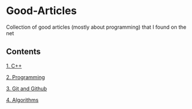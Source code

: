 # Good-Articles
Collection of good articles (mostly about programming) that I found on the net

## Contents
[1. C++](https://github.com/ManasMahajan/Good-Articles/blob/master/Cpp/cpp.md)

[2. Programming](https://github.com/ManasMahajan/Good-Articles/tree/master/Programming)

[3. Git and Github](https://github.com/ManasMahajan/Good-Articles/tree/master/git_and_github)

[4. Algorithms](https://github.com/ManasMahajan/Good-Articles/blob/master/Algorithms/algorithms.md)
